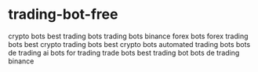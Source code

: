 # trading-bot-free
crypto bots best trading bots trading bots binance forex bots forex trading bots best crypto trading bots best crypto bots automated trading bots bots de trading ai bots for trading trade bots best trading bot bots de trading binance
